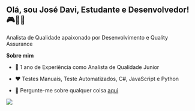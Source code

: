 ## Olá, sou José Davi, Estudante e Desenvolvedor! 🎮👾🦾

Analista de Qualidade apaixonado por Desenvolvimento e Quality Assurance

**Sobre mim**

- 💼 1 ano de Experiência como Analista de Qualidade Junior 

- ❤️ Testes Manuais, Teste Automatizados, C#, JavaScript e Python

- 💬 Pergunte-me sobre qualquer coisa [aqui](https://github.com/StrJosedavi/StrJosedavi/issues)

<picture>
<source
  srcset="https://github-readme-stats.vercel.app/api/top-langs/?username=StrJosedavi&layout=compact"
  media="(prefers-color-scheme: dark)"
/>
<source
  srcset="https://github-readme-stats.vercel.app/api?username=StrJosedavi&show_icons=true"
  media="(prefers-color-scheme: dark), (prefers-color-scheme: no-preference)"
/>
<img src="https://github-readme-stats.vercel.app/api?username=StrJoseDavi&show_icons=true" />
</picture>




